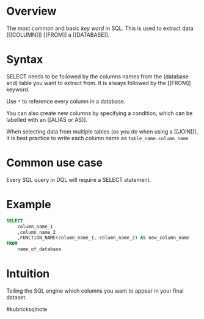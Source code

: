 # Overview
The most common and basic *key word* in SQL. This is used to extract data ([[COLUMN]]) [[FROM]] a [[DATABASE]].

# Syntax
SELECT needs to be followed by the columns names from the (database and) table you want to extract from. It is always followed by the [[FROM]] keyword.

Use `*` to reference every column in a database.

You can also create new columns by specifying a condition, which can be labelled with an [[ALIAS or AS]].

When selecting data from multiple tables (as you do when using a [[JOIN]]), it is best practice to write each column name as `table_name.column_name`.
# Common use case
Every SQL query in DQL will require a SELECT statement.

# Example
```sql
SELECT
	column_name_1
	,column_name_2
	,FUNCTION_NAME(column_name_1, column_name_2) AS new_column_name
FROM
	name_of_database
```

# Intuition
Telling the SQL engine which columns you want to appear in your final dataset.

#kubricksqlnote
